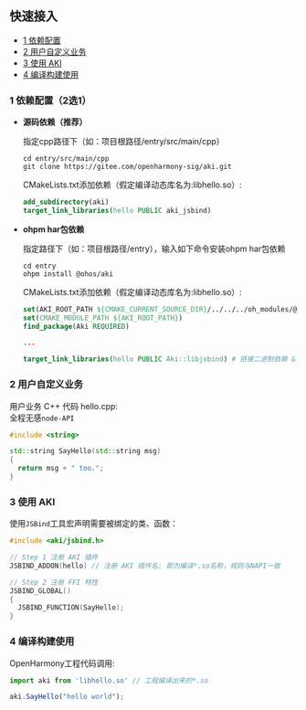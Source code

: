 ## <a id="quick_start"> 快速接入 </a>

- [1 依赖配置](#1-依赖配置)
- [2 用户自定义业务](#2-用户自定义业务)
- [3 使用 AKI](#3-使用-aki)
- [4 编译构建使用](#4-编译构建使用)

### **1 依赖配置（2选1）**
* **源码依赖（推荐）**

  指定cpp路径下（如：项目根路径/entry/src/main/cpp）
    ```
    cd entry/src/main/cpp
    git clone https://gitee.com/openharmony-sig/aki.git
    ```
  CMakeLists.txt添加依赖（假定编译动态库名为:libhello.so）:

    ```cmake
    add_subdirectory(aki)
    target_link_libraries(hello PUBLIC aki_jsbind)
    ```
    
* **ohpm har包依赖**

  指定路径下（如：项目根路径/entry），输入如下命令安装ohpm har包依赖
    ```
    cd entry
    ohpm install @ohos/aki
    ```
  CMakeLists.txt添加依赖（假定编译动态库名为:libhello.so）:

    ```cmake
    set(AKI_ROOT_PATH ${CMAKE_CURRENT_SOURCE_DIR}/../../../oh_modules/@ohos/aki) # 设置AKI根路径
    set(CMAKE_MODULE_PATH ${AKI_ROOT_PATH})
    find_package(Aki REQUIRED)

    ...

    target_link_libraries(hello PUBLIC Aki::libjsbind) # 链接二进制依赖 & 头文件
    ```


### **2 用户自定义业务**

用户业务 C++ 代码 hello.cpp:<br>
全程无感`node-API`

```C++
#include <string>

std::string SayHello(std::string msg)
{
  return msg + " too.";
}

```

### **3 使用 AKI**

使用`JSBind`工具宏声明需要被绑定的类、函数：

```C++
#include <aki/jsbind.h>

// Step 1 注册 AKI 插件
JSBIND_ADDON(hello) // 注册 AKI 插件名: 即为编译*.so名称，规则与NAPI一致

// Step 2 注册 FFI 特性
JSBIND_GLOBAL()
{
  JSBIND_FUNCTION(SayHello);
}
```

### **4 编译构建使用**

OpenHarmony工程代码调用:

```javascript
import aki from 'libhello.so' // 工程编译出来的*.so

aki.SayHello("hello world");
```